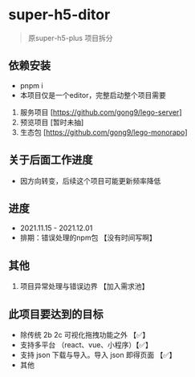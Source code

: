 # super-h5-ditor
> 原super-h5-plus 项目拆分
## 依赖安装

- pnpm i
- 本项目仅是一个editor，完整启动整个项目需要
1. 服务项目 [https://github.com/gong9/lego-server]
2. 预览项目 [暂时未抽]
3. 生态包 [https://github.com/gong9/lego-monorapo]

## 关于后面工作进度
- 因方向转变，后续这个项目可能更新频率降低

## 进度

 - 2021.11.15 - 2021.12.01
 - 排期：错误处理的npm包 【没有时间写啊】

## 其他

1. 项目异常处理与错误边界 【加入需求池】

## 此项目要达到的目标

- 除传统 2b 2c 可视化拖拽功能之外 【✅】
- 支持多平台 （react、vue、小程序）【✅】
- 支持 json 下载与导入。导入 json 即得页面 【✅】
- 其他
